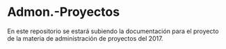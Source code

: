 # Admon.-Proyectos
En este repositorio se estará subiendo la documentación para el proyecto de la materia de administración de proyectos del 2017.
